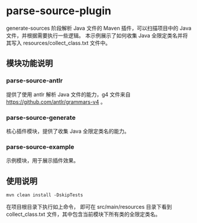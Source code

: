 # parse-source-plugin
generate-sources 阶段解析 Java 文件的 Maven 插件，可以扫描项目中的 Java 文件，并根据需要执行一些逻辑。
本示例展示了如何收集 Java 全限定类名并将其写入 resources/collect_class.txt 文件中。
## 模块功能说明
### parse-source-antlr
提供了使用 antlr 解析 Java 文件的能力，g4 文件来自 https://github.com/antlr/grammars-v4 。
### parse-source-generate
核心插件模块，提供了收集 Java 全限定类名的能力。
### parse-source-example
示例模块，用于展示插件效果。
## 使用说明
    mvn clean install -DskipTests
在项目根目录下执行如上命令， 即可在 src/main/resources 目录下看到 collect_class.txt 文件，其中包含当前模块下所有类的全限定类名。